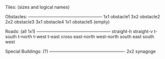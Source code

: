 Tiles: (sizes and logical names)

Obstacles:
—————————————————
1x1 obstacle1
3x2 obstacle2
2x2 obstacle3
3x1 obstacle4
1x1 obstacle5 (empty)

Roads: (all 1x1)
—————————————————
straight-h
straight-v
t-south
t-north
t-west
t-east
cross
east-north
west-north
south east
south west

Special Buildings: (?)
—————————————————-
2x2 synagoge

